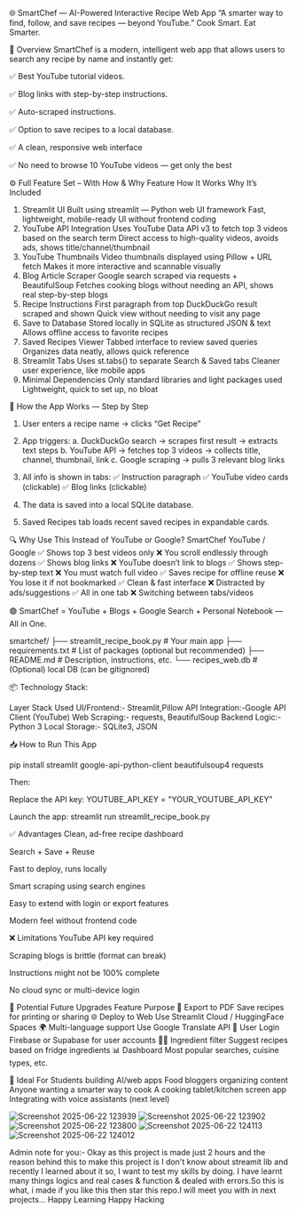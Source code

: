🌐 SmartChef — AI-Powered Interactive Recipe Web App
“A smarter way to find, follow, and save recipes — beyond YouTube.”
Cook Smart. Eat Smarter.

📌 Overview
SmartChef is a modern, intelligent web app that allows users to search any recipe by name and instantly get:

✅ Best YouTube tutorial videos.

✅ Blog links with step-by-step instructions.

✅ Auto-scraped instructions.

✅ Option to save recipes to a local database.

✅ A clean, responsive web interface

✅ No need to browse 10 YouTube videos — get only the best

⚙️ Full Feature Set – With How & Why
Feature	How It Works	Why It’s Included
1. Streamlit UI	Built using streamlit — Python web UI framework	Fast, lightweight, mobile-ready UI without frontend coding
2. YouTube API Integration	Uses YouTube Data API v3 to fetch top 3 videos based on the search term	Direct access to high-quality videos, avoids ads, shows title/channel/thumbnail
3. YouTube Thumbnails	Video thumbnails displayed using Pillow + URL fetch	Makes it more interactive and scannable visually
4. Blog Article Scraper	Google search scraped via requests + BeautifulSoup	Fetches cooking blogs without needing an API, shows real step-by-step blogs
5. Recipe Instructions	First paragraph from top DuckDuckGo result scraped and shown	Quick view without needing to visit any page
6. Save to Database	Stored locally in SQLite as structured JSON & text	Allows offline access to favorite recipes
7. Saved Recipes Viewer	Tabbed interface to review saved queries	Organizes data neatly, allows quick reference
8. Streamlit Tabs	Uses st.tabs() to separate Search & Saved tabs	Cleaner user experience, like mobile apps
9. Minimal Dependencies	Only standard libraries and light packages used	Lightweight, quick to set up, no bloat

🔁 How the App Works — Step by Step

1. User enters a recipe name → clicks “Get Recipe”

2. App triggers:
    a. DuckDuckGo search → scrapes first result → extracts text steps
    b. YouTube API → fetches top 3 videos → collects title, channel, thumbnail, link
    c. Google scraping → pulls 3 relevant blog links

3. All info is shown in tabs:
    ✅ Instruction paragraph
    ✅ YouTube video cards (clickable)
    ✅ Blog links (clickable)

4. The data is saved into a local SQLite database.

5. Saved Recipes tab loads recent saved recipes in expandable cards.



🔍 Why Use This Instead of YouTube or Google?
SmartChef	YouTube / Google
✅ Shows top 3 best videos only	❌ You scroll endlessly through dozens
✅ Shows blog links	❌ YouTube doesn’t link to blogs
✅ Shows step-by-step text	❌ You must watch full video
✅ Saves recipe for offline reuse	❌ You lose it if not bookmarked
✅ Clean & fast interface	❌ Distracted by ads/suggestions
✅ All in one tab	❌ Switching between tabs/videos

🟢 SmartChef = YouTube + Blogs + Google Search + Personal Notebook — All in One.

smartchef/
├── streamlit_recipe_book.py      # Your main app
├── requirements.txt              # List of packages (optional but recommended)
├── README.md                     # Description, instructions, etc.
└── recipes_web.db                # (Optional) local DB (can be gitignored)

📦 Technology Stack:

Layer	Stack Used
UI/Frontend:-	Streamlit,Pillow
API Integration:-Google API Client (YouTube)
Web Scraping:-	requests, BeautifulSoup
Backend Logic:-	Python 3
Local Storage:-	SQLite3, JSON

📥 How to Run This App

pip install streamlit google-api-python-client beautifulsoup4 requests

Then:

Replace the API key:
YOUTUBE_API_KEY = "YOUR_YOUTUBE_API_KEY"

Launch the app:
streamlit run streamlit_recipe_book.py

✅ Advantages
Clean, ad-free recipe dashboard

Search + Save + Reuse

Fast to deploy, runs locally

Smart scraping using search engines

Easy to extend with login or export features

Modern feel without frontend code

❌ Limitations
YouTube API key required

Scraping blogs is brittle (format can break)

Instructions might not be 100% complete

No cloud sync or multi-device login

🚀 Potential Future Upgrades
Feature	Purpose
🧾 Export to PDF	Save recipes for printing or sharing
🌐 Deploy to Web	Use Streamlit Cloud / HuggingFace Spaces
🌍 Multi-language support	Use Google Translate API
🔐 User Login	Firebase or Supabase for user accounts
🧑‍🍳 Ingredient filter	Suggest recipes based on fridge ingredients
📊 Dashboard	Most popular searches, cuisine types, etc.

🧠 Ideal For
Students building AI/web apps
Food bloggers organizing content
Anyone wanting a smarter way to cook
A cooking tablet/kitchen screen app
Integrating with voice assistants (next level)





![Screenshot 2025-06-22 123939](https://github.com/user-attachments/assets/7037b383-26c5-4b4d-bfb4-e7ad37790747)
![Screenshot 2025-06-22 123902](https://github.com/user-attachments/assets/c0f45e40-dc61-4d7d-9fc4-7e9bc50c46a3)
![Screenshot 2025-06-22 123800](https://github.com/user-attachments/assets/98d85724-4a6c-49a3-b929-ffc047f4a210)
![Screenshot 2025-06-22 124113](https://github.com/user-attachments/assets/43d731fd-3103-4792-8a7a-16fffbd2e0e2)
![Screenshot 2025-06-22 124012](https://github.com/user-attachments/assets/93deddbf-0ddc-43e6-a086-4ef832beb0cf)

Admin note for you:-
Okay as this project is made just 2 hours and the reason behind this to make this project is I don't know about streamit lib and recently I learned about it so, I want to test my skills by doing. I have learnt many things logics and real cases & function & dealed with errors.So this is what, i made if you like this then star this repo.I will meet you with in next projects...
Happy Learning
Happy Hacking
